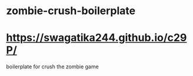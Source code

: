 # zombie-crush-boilerplate
# https://swagatika244.github.io/c29P/
boilerplate for crush the zombie game
